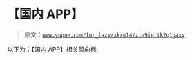 # 【国内 APP】

> 原文：[`www.yuque.com/for_lazy/xkrm14/zia9iettk2q1gaxy`](https://www.yuque.com/for_lazy/xkrm14/zia9iettk2q1gaxy)

以下为：【国内 APP】相关风向标

